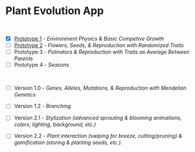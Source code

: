 # Plant Evolution App

<br>

- [X] [Prototype 1](https://github.com/matthewmain/plant_evolution_app/tree/master/prototype_1) - _Environment Physics & Basic Competive Growth_  
- [ ] [Prototype 2](https://github.com/matthewmain/plant_evolution_app/tree/master/prototype_2) - _Flowers, Seeds, & Reproduction with Randomized Traits_  
- [ ] Prototype 3 - _Polinators & Reproduction with Traits as Average Between Parents_  
- [ ] Prototype 4 - _Seasons_

<br>

- [ ] Version 1.0 - _Genes, Alleles, Mutations, & Reproduction with Mendelian Genetics_  
- [ ] Version 1.2 - _Branching_

- [ ] Version 2.1 - _Stylization (advanced sprouting & blooming animations, colors, lighting, background, etc.)_ 
- [ ] Version 2.2 - _Plant interaction (swiping for breeze, cutting/pruning) & gamification (storing & planting seeds, etc.)._